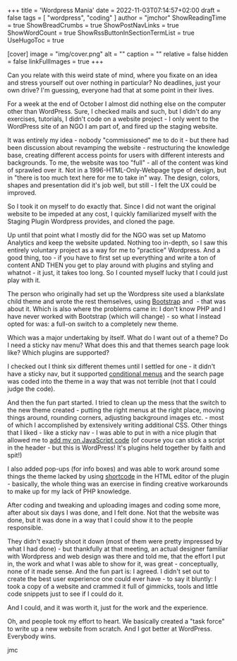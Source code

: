 +++
title = 'Wordpress Mania'
date = 2022-11-03T07:14:57+02:00
draft = false
tags = [ "wordpress", "coding" ]
author = "jmchor"
ShowReadingTime = true
ShowBreadCrumbs = true
ShowPostNavLinks = true
ShowWordCount = true
ShowRssButtonInSectionTermList = true
UseHugoToc = true

[cover]
image = "img/cover.png"
alt = "<alt text>"
caption = "<text>"
relative = false
hidden = false
linkFullImages = true
+++

Can you relate with this weird state of mind, where you fixate on an idea and stress yourself out over nothing in particular? No deadlines, just your own drive? I'm guessing, everyone had that at some point in their lives.

For a week at the end of October I almost did nothing else on the computer other than WordPress. Sure, I checked mails and such, but I didn't do any exercises, tutorials, I didn't code on a website project - I only went to the WordPress site of an NGO I am part of, and fired up the staging website.

It was entirely my idea - nobody "commissioned" me to do it - but there had been discussion about revamping the website - restructuring the knowledge base, creating different access points for users with different interests and backgrounds. To me, the website was too "full" - all of the content was kind of sprawled over it. Not in a 1996-HTML-Only-Webpage type of design, but in "there is too much text here for me to take in" way. The design, colors, shapes and presentation did it's job well, but still - I felt the UX could be improved.

So I took it on myself to do exactly that. Since I did not want the original website to be impeded at any cost, I quickly familiarized myself with the Staging Plugin Wordpress provides, and cloned the page.

Up until that point what I mostly did for the NGO was set up Matomo Analytics and keep the website updated. Nothing too in-depth, so I saw this entirely voluntary project as a way for me to "practice" Wordpress. And a good thing, too - if you have to first set up everything and write a ton of content AND THEN you get to play around with plugins and styling and whatnot - it just, it takes too long. So I counted myself lucky that I could just play with it.

The person who originally had set up the Wordpress site used a blankslate child theme and wrote the rest themselves, using [Bootstrap](https://getbootstrap.com/docs/3.4/css/) and  - that was about it. Which is also where the problems came in: I don't know PHP and I have never worked with Bootstrap (which will change) - so what I instead opted for was: a full-on switch to a completely new theme.

Which was a major undertaking by itself. What do I want out of a theme? Do I need a sticky nav menu? What does this and that themes search page look like? Which plugins are supported?

I checked out I think six different themes until I settled for one - it didn't have a sticky nav, but it supported [conditional menus](https://wordpress.org/plugins/conditional-menus/) and the search page was coded into the theme in a way that was not terrible (not that I could judge the code).

And then the fun part started. I tried to clean up the mess that the switch to the new theme created - putting the right menus at the right place, moving things around, rounding corners, adjusting background images etc. - most of which I accomplished by extensively writing additional CSS. Other things that I liked - like a sticky nav - I was able to put in with a nice plugin that allowed me to [add my on JavaScript code](https://wordpress.org/plugins/insert-headers-and-footers/) (of course you can stick a script in the header - but this is WordPress! It's plugins held together by faith and spit!)

I also added pop-ups (for info boxes) and was able to work around some things the theme lacked by using [shortcode](https://getshortcodes.com/) in the HTML editor of the plugin - basically, the whole thing was an exercise in finding creative workarounds to make up for my lack of PHP knowledge.

After coding and tweaking and uploading images and coding some more, after about six days I was done, and I felt done. Not that the website was done, but it was done in a way that I could show it to the people responsible.

They didn't exactly shoot it down (most of them were pretty impressed by what I had done) - but thankfully at that meeting, an actual designer familiar with Wordpress and web design was there and told me, that the effort I put in, the work and what I was able to show for it, was great - conceptually, none of it made sense. And the fun part is: I agreed. I didn't set out to create the best user experience one could ever have - to say it bluntly: I took a copy of a website and crammed it full of gimmicks, tools and little code snippets just to see if I could do it.

And I could, and it was worth it, just for the work and the experience.

Oh, and people took my effort to heart. We basically created a "task force" to write up a new website from scratch. And I got better at WordPress. Everybody wins.

jmc
